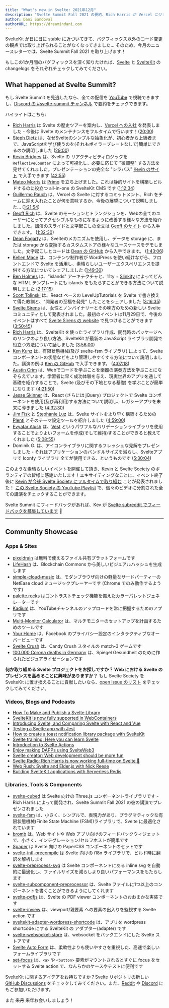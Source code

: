 ```yaml
---
title: "What's new in Svelte: 2021年12月"
description: "Svelte Summit Fall 2021 の要約、Rich Harris が Vercel にジョイン、Kevin は Svelte Society でフルタイムに"
author: Dani Sandoval
authorURL: https://dreamindani.com
---
```


SvelteKit が日に日に stable に近づいてきて、バグフィックス以外のコード変更の観点では取り上げられることがなくなってきました… そのため、今月のニュースレターでは、Svelte Summit Fall 2021 を取り上げます！

もしこの1か月間のバグフィックスを深く知りたければ、[Svelte](https://github.com/sveltejs/svelte/blob/master/CHANGELOG.md) と [SvelteKit](https://github.com/sveltejs/kit/blob/master/packages/kit/CHANGELOG.md) の changelogs をそれぞれチェックしてみてください。

## What happened at Svelte Summit?

もし Svelte Summit を見逃したなら、全ての配信を [YouTube](https://www.youtube.com/watch?v=1Df-9EKvZr0) で視聴できますし、[Discord の #svelte-summit チャンネル](https://discord.gg/YmHcdnhu) で要約をチェックできます。

ハイライトはこちら:

- [Rich Harris](https://bsky.app/profile/rich-harris.dev) は Svelte の歴史ツアーを案内し、[Vercel への入社](https://vercel.com/blog/vercel-welcomes-rich-harris-creator-of-svelte) を発表しました - 今後は Svelte のメンテナンスをフルタイムで行います！([20:00](https://www.youtube.com/watch?v=1Df-9EKvZr0&t=1200s))
- [Steph Dietz](https://www.steph-dietz.com/) は、なぜSvelteのシンプルな抽象化が、初心者から上級者まで、JavaScriptを学び使うのを(それもボイラープレートなしで)簡単にできるのか説明しました ([29:00](https://www.youtube.com/watch?v=1Df-9EKvZr0&t=1740s))
- [Kevin Bridges](https://github.com/KevinAst) は、Svelte の リアクティビティロジックを `ReflectiveCounter` によって可視化し、必要に応じて "微調整" する方法を見せてくれました。プレゼンテーションの完全な "シラバス" [Kevin のサイト](https://wiibridges.com/presentations/ResponsiveSvelte/) で入手できます ([42:55](https://www.youtube.com/watch?v=1Df-9EKvZr0&t=2575s))
- [Mateo Morris](https://github.com/mateomorris) は [Primo](https://primo.af/) を立ち上げました。これは静的サイトを構築しビルドするのに役立つ all-in-one の SvelteKit CMS です ([1:12:34](https://www.youtube.com/watch?v=1Df-9EKvZr0&t=4354s))
- [Guillermo Rauch](https://vercel.com/about/rauchg) は、Vercel の Svelte に対するコミットメント、Rich をチームに迎え入れたことが何を意味するか、今後の展望について説明しました… ([1:21:54](https://www.youtube.com/watch?v=1Df-9EKvZr0&t=4914s))
- [Geoff Rich](https://bsky.app/profile/geoffrich.net) は、Svelte のモーションとトランジションを、Webの全てのユーザーにとってアクセシブルなものになるように改善する様々な方法を紹介しました。講演のスライドと文字起こしの全文は [Geoff のサイト](https://geoffrich.net/posts/svelte-summit-2021/) から入手できます。 ([1:32:30](https://www.youtube.com/watch?v=1Df-9EKvZr0&t=5550s))
- [Dean Fogarty](https://df.id.au/) は、Svelteのメカニズムを使用し、データを storage に、または storage から変換するカスタムストアの様々なユースケースをデモしました。文字起こしとコードは [Dean の GitHub](https://github.com/angrytongan/svelte-summit-2021) から入手できます。 ([1:43:06](https://www.youtube.com/watch?v=1Df-9EKvZr0&t=6186s))
- [Kellen Mace](https://bsky.app/profile/kellenmace.bsky.social) は、コンテンツ制作者が WordPress を使い続けながら、フロントエンドで Svelte を活用し、素晴らしいユーザーエクスペリエンスを提供する方法についてシェアしました ([1:49:30](https://www.youtube.com/watch?v=1Df-9EKvZr0&t=6570ss))
- [Ben Holmes](https://bsky.app/profile/bholmes.dev) は、"islands" アーキテクチャと、11ty + [Slinkity](https://slinkity.dev/) によってどんな HTML テンプレートにも islands をもたらすことができる方法について説明しました ([2:17:15](https://www.youtube.com/watch?v=1Df-9EKvZr0&t=8235s))
- [Scott Tolinski](https://bsky.app/profile/tolin.ski) は、React ベースの LevelUpTutorials を Svelte で書き換えて得た教訓と、"開発者の至福を発見" したことをシェアしました ([3:16:35](https://www.youtube.com/watch?v=1Df-9EKvZr0&t=11795s))
- [Svelte Sirens](https://sveltesirens.dev) は、女性とノンバイナリーとその味方のための新しい Svelte コミュニティとして発表されました。最初のイベントは11月29日で、今後のイベントはすべて [Svelte Sirens の website](https://sveltesirens.dev/events) で見つけることができます ([3:50:45](https://www.youtube.com/watch?v=1Df-9EKvZr0&t=13845s))
- [Rich Harris](https://bsky.app/profile/rich-harris.dev) は、SvelteKit を使ったライブラリ作成、開発時のパッケージへのリンクのより良い方法、SvelteKit が最新の JavaScript ライブラリ開発で役立つ方法について話しました ([3:56:00](https://www.youtube.com/watch?v=1Df-9EKvZr0&t=14160s))
- [Ken Kunz](https://bsky.app/profile/kenthropic.com) は、有限状態機械(及び svelte-fsm ライブラリ) によって、Svelte コンポーネントの状態などをより管理しやすくする方法について説明しました。講演の例は [Ken の GitHub](https://github.com/kenkunz/svelte-fsm/wiki/Examples) で入手できます。 ([4:07:18](https://www.youtube.com/watch?v=1Df-9EKvZr0&t=14838s))
- [Austin Crim](https://github.com/austincrim) は、Webでコードを学ぶことを楽器の演奏方法を学ぶことになぞらえています。学習者に早く成功体験を与え、現実世界のアプリを通して基礎を紹介することで、Svelte (及びその下地となる基礎) を学ぶことが簡単になります ([4:21:50](https://www.youtube.com/watch?v=1Df-9EKvZr0&t=15710s))
- [Jesse Skinner](https://toot.cafe/@JesseSkinner) は、React (さらには jQuery) プロジェクトで Svelte コンポーネントを使用(及び再利用)する方法について説明し、レガシーアプリを未来に導きました ([4:32:30](https://www.youtube.com/watch?v=1Df-9EKvZr0&t=16350s))
- [Jim Fisk](https://github.com/jimafisk) と [Stephanie Luz](https://stephanie-luz.medium.com/) は、Svelte サイトをより早く構築するための [Plenti](https://plenti.co/) とそのテーマ設定ツールを紹介しました ([4:59:00](https://www.youtube.com/watch?v=1Df-9EKvZr0&t=17940s))
- [Evyatar Alush](https://github.com/ealush) は、[Vest](https://github.com/ealush/vest) というパワフルなバリデーションライブラリを使用することでよりよいフォームを作成(そして維持)することができると教えてくれました ([5:08:55](https://www.youtube.com/watch?v=1Df-9EKvZr0&t=18535s))
- Dominik G. は、アイコンライブラリに関するフレッシュな見解をプレゼンしました - それはアプリケーションのバンドルサイズを減らし、Svelteアプリで Iconfy ライブラリ 全てが使用できる、というものです ([5:30:04](https://www.youtube.com/watch?v=1Df-9EKvZr0&t=19804s))

このような素晴らしいイベントを開催して頂き、[Kevin](https://bsky.app/profile/kevinak.se) と Svelte Society のボランティアの皆様に感謝いたします！エキサイティングなことに、イベント終了後に [Kevin が今後 Svelte Society にフルタイムで取り組む](https://twitter.com/kevmodrome/status/1463151477174714373) ことが発表されました！ [この Svelte Society の YouTube Playlist](https://www.youtube.com/playlist?list=PL8bMgX1kyZTg2bI9IOMgfBc8lrU3v2itt) で、個々のビデオに分割された全ての講演をチェックすることができます。

Svelte Summit にフィードバックがあれば、Kev が [Svelte subreddit でフィードバックを募集しています](https://www.reddit.com/r/sveltejs/comments/qzgo3k/svelte_summit_feedback/) 👀

---

## Community Showcase

### Apps & Sites

- [pixeldrain](https://github.com/Fornaxian/pixeldrain_web) は無料で使えるファイル共有プラットフォームです
- [LifeHash](http://lifehash.info/) は、Blockchain Commons から美しいビジュアルハッシュを生成します
- [simple-cloud-music](https://github.com/dufu1991/simple-cloud-music) は、モダンブラウザ向けの軽量なサードパーティーの NetEase cloud ミュージックプレーヤーです (Chrome でのみ動作するようです)
- [palette.rocks](https://palette.rocks/) はコントラストチェック機能を備えたカラーパレットジェネレーターです
- [Kadium](https://github.com/probablykasper/kadium) は、YouTubeチャンネルのアップロードを常に把握するためのアプリです
- [Multi-Monitor Calculator](https://multimonitorcalculator.com/) は、マルチモニターのセットアップを計画するためのツールです
- [Your Home](https://yourhome.fb.com/) は、Facebook のプライバシー設定のインタラクティブなオーバービューです
- [Svelte Crush](https://svelte-crush.netlify.app/) は、Candy Crush スタイルの match-3 ゲームです
- [100.000 Corona deaths in Germany](https://twitter.com/h_i_g_s_c_h/status/1463767113563353089?s=20) は、Spiegel Gesundheit のために作られたビジュアライゼーションです

**何か取り組める Svelte プロジェクトをお探しですか？ Web における Svelte のプレゼンスを高めることに興味がありますか？** もし Svelte Society を SvelteKit に置き換えることに貢献したいなら、[open issue のリスト](https://github.com/svelte-society/sveltesociety-2021/issues) をチェックしてみてください。

### Videos, Blogs and Podcasts

- [How To Make and Publish a Svelte Library](https://www.youtube.com/watch?v=_TymiadmPrc)
- [SvelteKit is now fully supported in WebContainers](https://blog.stackblitz.com/posts/sveltekit-supported-in-webcontainers/)
- [Introducing Svelte, and Comparing Svelte with React and Vue](https://joshcollinsworth.com/blog/introducing-svelte-comparing-with-react-vue)
- [Testing a Svelte app with Jest](https://www.roboleary.net/2021/11/18/svelte-app-testing-jest.html)
- [How to create a toast notification library package with SvelteKit](https://www.sarcevic.dev/blog/toasting-in-svelte)
- [Svelte training: Here you can learn Svelte](https://sustainablewww.org/principles/svelte-training-here-you-can-learn-svelte)
- [Introduction to Svelte Actions](https://blog.logrocket.com/svelte-actions-introduction/)
- [Enjoy making DAPPs using SvelteWeb3](https://chiuzon.medium.com/enjoy-making-dapps-using-svelteweb3-b78dfea1d902)
- [Svelte creator: Web development should be more fun](https://www.infoworld.com/article/3639521/svelte-creator-web-development-should-be-more-fun.html)
- [Svelte Radio: Rich Harris is now working full-time on Svelte 🤯](https://share.transistor.fm/s/d9b04961)
- [Web Rush: Svelte and Elder.js with Nick Reese](https://webrush.io/episodes/episode-158-svelte-and-elderjs-with-nick-reese)
- [Building SvelteKit applications with Serverless Redis](https://blog.upstash.com/svelte-with-serverless-redis)

### Libraries, Tools & Components

- [svelte-cubed](https://github.com/Rich-Harris/svelte-cubed) は Svelte 向けの Three.js コンポーネントライブラリです - Rich Harris によって開発され、Svelte Summit Fall 2021 の彼の講演でプレゼンされました
- [svelte-fsm](https://github.com/kenkunz/svelte-fsm) は、小さく、シンプルで、表現力があり、プラグマティックな有限状態機械(Finite State Machine (FSM))ライブラリで、Svelte に最適化されています
- [bromb](https://github.com/samuelstroschein/bromb) は、Web サイトや Web アプリ向けのフィードバックウィジェットで、小さく、インテグレーション/セルフホストが簡単です
- [Spaper](https://github.com/Oli8/spaper) は Svelte 向けの PaperCSS コンポーネントのセットです
- [svelte-intl-precompile](https://github.com/cibernox/svelte-intl-precompile) は Svelte 向けの i18n ライブラリで、ビルド時に翻訳を解析します
- [svelte-preprocess-svg](https://github.com/svitejs/svelte-preprocess-svg) は Svelte コンポーネントにある inline svg を自動的に最適化し、ファイルサイズを減らしより良いパフォーマンスをもたらします
- [svelte-subcomponent-preprocessor](https://github.com/srmullen/svelte-subcomponent-preprocessor) は、Svelte ファイルに1つ以上のコンポーネントを書くことができるようにしてくれます
- [svelte-pdfjs](https://github.com/gtm-nayan/svelte-pdfjs) は、Svelte の PDF viewer コンポーネントのおおまかな実装です
- [svelte-inview](https://github.com/maciekgrzybek/svelte-inview) は、viewport/親要素 への要素の出入りを監視する Svelte action です
- [sveltekit-adapter-wordpress-shortcode](https://github.com/tomatrow/sveltekit-adapter-wordpress-shortcode) は、アプリを wordpress shortcode にする SvelteKit の アダプター(adapter) です
- [svelte-websocket-store](https://github.com/arlac77/svelte-websocket-store) は、websocket をバックエンドにした Svelte ストアです
- [Svelte Auto Form](https://github.com/leveluptuts/auto-form) は、柔軟性よりも使いやすさを重視した、高速で楽しいフォームライブラリです
- [set-focus](https://www.npmjs.com/package/@svackages/set-focus) は、`<a>` や `<button>` 要素がマウントされるとすぐに focus をセットする Svelte action で、なんらかのケースやテストに便利です

SvelteKit に関するアイデアをお持ちですか？Svelte リポジトリの新しい [GitHub Discussions](https://github.com/sveltejs/kit/discussions) をチェックしてみてください。また、[Reddit](https://www.reddit.com/r/sveltejs/) や [Discord](https://discord.com/invite/yy75DKs) にもご参加いただけます。

また ~~来月~~ 来年お会いしましょう！
